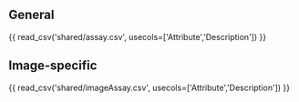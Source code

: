 ## General

{{ read_csv('shared/assay.csv', usecols=['Attribute','Description']) }}

## Image-specific

{{ read_csv('shared/imageAssay.csv', usecols=['Attribute','Description']) }}